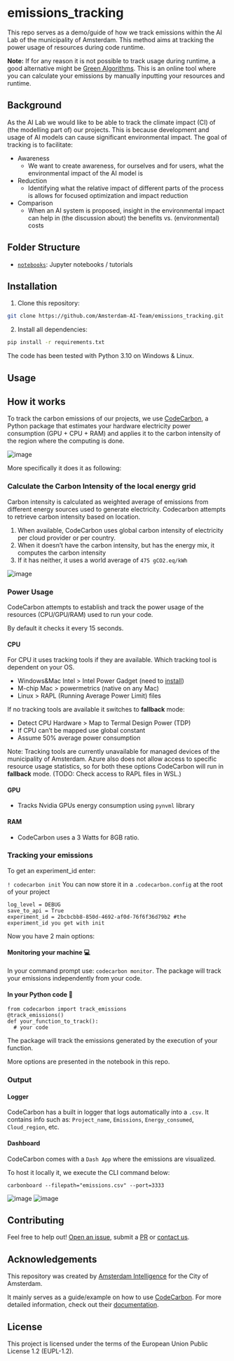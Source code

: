 # emissions_tracking

This repo serves as a demo/guide of how we track emissions within the AI Lab of the municipality of Amsterdam.
This method aims at tracking the power usage of resources during code runtime.

**Note:** If for any reason it is not possible to track usage during runtime, a good alternative might be [Green Algorithms](https://calculator.green-algorithms.org/). This is an online tool where you can calculate your emissions by manually inputting your resources and runtime.


## Background

As the AI Lab we would like to be able to track the climate impact (CI) of (the modelling part of) our projects. 
This is because development and usage of AI models can cause significant environmental impact.
The goal of tracking is to facilitate:

- Awareness
    - We want to create awareness, for ourselves and for users, what the environmental impact of the AI model is
- Reduction
    - Identifying what the relative impact of different parts of the process is allows for focused optimization and impact reduction
- Comparison
    - When an AI system is proposed, insight in the environmental impact can help in (the discussion about) the benefits vs. (environmental) costs 

## Folder Structure

* [`notebooks`](./notebooks): Jupyter notebooks / tutorials

## Installation 

1) Clone this repository:

```bash
git clone https://github.com/Amsterdam-AI-Team/emissions_tracking.git
```




2) Install all dependencies:
    


```bash
pip install -r requirements.txt
```



The code has been tested with Python 3.10 on Windows & Linux. 

## Usage

## How it works

To track the carbon emissions of our projects, we use [CodeCarbon](https://mlco2.github.io/codecarbon/index.html), a Python package that estimates your hardware electricity power consumption (GPU + CPU + RAM) and applies it to the carbon intensity of the region where the computing is done.

![image](https://github.com/user-attachments/assets/1fbab07d-a908-4ae2-a0ff-77b12a78fd6e)


More specifically it does it as following:

### Calculate the Carbon Intensity of the local energy grid

Carbon intensity is calculated as weighted average of emissions from different energy sources used to generate electricity. Codecarbon attempts to retrieve carbon intensity based on location.

1. When available, CodeCarbon uses global carbon intensity of electricity per cloud provider or per country.
2. When it doesn’t have the carbon intensity, but has the energy mix, it computes the carbon intensity
3. If it has neither, it uses a world average of `475 gCO2.eq/kWh `

![image](https://github.com/user-attachments/assets/4ab51280-a6b5-4849-b333-45e0bc5c9a4f)


### Power Usage

CodeCarbon attempts to establish and track the power usage of the resources (CPU/GPU/RAM) used to run your code.

By default it checks it every 15 seconds.

#### CPU
For CPU it uses tracking tools if they are available. Which tracking tool is dependent on your OS.

- Windows&Mac Intel > Intel Power Gadget (need to [install](https://www.intel.com/content/www/us/en/developer/articles/tool/power-gadget.html))
- M-chip Mac > powermetrics (native on any Mac)
- Linux > RAPL (Running Average Power Limit) files

If no tracking tools are available it switches to **fallback** mode:
- Detect CPU Hardware > Map to Termal Design Power (TDP)
- If CPU can’t be mapped use global constant
- Assume 50% average power consumption

Note: Tracking tools are currently unavailable for managed devices of the municipality of Amsterdam. Azure also does not allow access to specific resource usage statistics, so for both these options CodeCarbon will run in **fallback** mode. (TODO: Check access to RAPL files in WSL.)

#### GPU
- Tracks Nvidia GPUs energy consumption using `pynvml` library

#### RAM 
- CodeCarbon uses a 3 Watts for 8GB ratio.

### Tracking your emissions

To get an experiment_id enter:

```! codecarbon init```
You can now store it in a `.codecarbon.config` at the root of your project

```[codecarbon]
log_level = DEBUG
save_to_api = True
experiment_id = 2bcbcbb8-850d-4692-af0d-76f6f36d79b2 #the experiment_id you get with init
```
Now you have 2 main options:

#### Monitoring your machine 💻

In your command prompt use: `codecarbon monitor`.
The package will track your emissions independently from your code.

#### In your Python code 🐍
```
from codecarbon import track_emissions
@track_emissions()
def your_function_to_track():
  # your code
```
The package will track the emissions generated by the execution of your function.

More options are presented in the notebook in this repo.

### Output
#### Logger
CodeCarbon has a built in logger that logs automatically into a `.csv`. It contains info such as:
`Project_name`, `Emissions`, `Energy_consumed`, `Cloud_region`, etc.

#### Dashboard
CodeCarbon comes with a `Dash App` where the emissions are visualized.

To host it locally it, we execute the CLI command below:

`carbonboard --filepath="emissions.csv" --port=3333`

![image](https://github.com/user-attachments/assets/5e374298-7d84-4104-bc1c-a55a98b070ea)
![image](https://github.com/user-attachments/assets/136f32fe-a5d2-45bd-a9bc-841d77a87597)

## Contributing

Feel free to help out! [Open an issue](https://github.com/Amsterdam-AI-Team/emissions_tracking/issues), submit a [PR](https://github.com/Amsterdam-AI-Team/emissions_tracking/pulls) or [contact us](https://amsterdamintelligence.com/contact/).




## Acknowledgements

This repository was created by [Amsterdam Intelligence](https://amsterdamintelligence.com/) for the City of Amsterdam.

It mainly serves as a guide/example on how to use [CodeCarbon](https://github.com/mlco2/codecarbon).
For more detailed information, check out their [documentation](https://mlco2.github.io/codecarbon/index.html).



## License 

This project is licensed under the terms of the European Union Public License 1.2 (EUPL-1.2).
